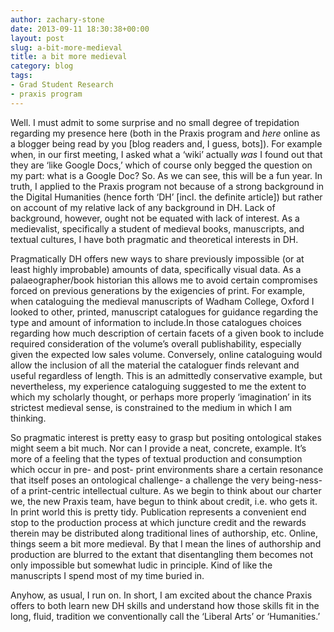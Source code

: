 ```yaml
---
author: zachary-stone
date: 2013-09-11 18:30:38+00:00
layout: post
slug: a-bit-more-medieval
title: a bit more medieval
category: blog
tags:
- Grad Student Research
- praxis program
---
```


Well. I must admit to some surprise and no small degree of trepidation regarding my presence here (both in the Praxis program and _here_ online as a blogger being read by you [blog readers and, I guess, bots]). For example when, in our first meeting, I asked what a ‘wiki’ actually _was_ I found out that they are ‘like Google Docs,’ which of course only begged the question on my part: what is a Google Doc? So. As we can see, this will be a fun year. In truth, I applied to the Praxis program not because of a strong background in the Digital Humanities (hence forth ‘DH’ [incl. the definite article]) but rather on account of my relative lack of any background in DH. Lack of background, however, ought not be equated with lack of interest. As a medievalist, specifically a student of medieval books, manuscripts, and textual cultures, I have both pragmatic and theoretical interests in DH.




Pragmatically DH offers new ways to share previously impossible (or at least highly improbable) amounts of data, specifically visual data. As a palaeographer/book historian this allows me to avoid certain compromises forced on previous generations by the exigencies of print. For example, when cataloguing the medieval manuscripts of Wadham College, Oxford I looked to other, printed, manuscript catalogues for guidance regarding the type and amount of information to include.In those catalogues choices regarding how much description of certain facets of a given book to include required consideration of the volume’s overall publishability, especially given the expected low sales volume. Conversely, online cataloguing would allow the inclusion of all the material the cataloguer finds relevant and useful regardless of length. This is an admittedly conservative example, but nevertheless, my experience cataloguing suggested to me the extent to which my scholarly thought, or perhaps more properly ‘imagination’ in its strictest medieval sense, is constrained to the medium in which I am thinking.




So pragmatic interest is pretty easy to grasp but positing ontological stakes might seem a bit much. Nor can I provide a neat, concrete, example. It’s more of a feeling that the types of textual production and consumption which occur in pre- and post- print environments share a certain resonance that itself poses an ontological challenge- a challenge the very being-ness- of a print-centric intellectual culture. As we begin to think about our charter we, the new Praxis team, have begun to think about credit, i.e. who gets it. In print world this is pretty tidy. Publication represents a convenient end stop to the production process at which juncture credit and the rewards therein may be distributed along traditional lines of authorship, etc. Online, things seem a bit more medieval. By that I mean the lines of authorship and production are blurred to the extant that disentangling them becomes not only impossible but somewhat ludic in principle. Kind of like the manuscripts I spend most of my time buried in.




Anyhow, as usual, I run on. In short, I am excited about the chance Praxis offers to both learn new DH skills and understand how those skills fit in the long, fluid, tradition we conventionally call the ‘Liberal Arts’ or ‘Humanities.’
